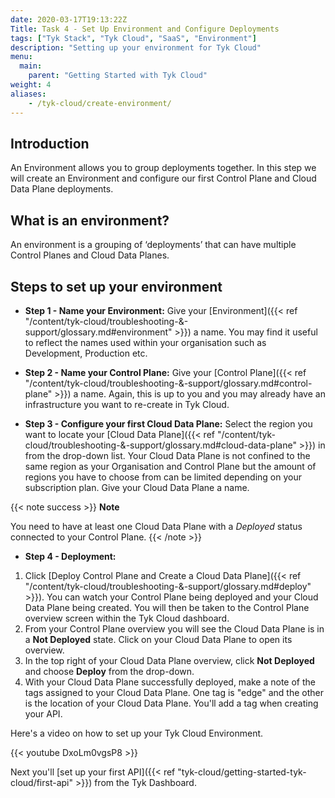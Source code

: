 ```yaml
---
date: 2020-03-17T19:13:22Z
Title: Task 4 - Set Up Environment and Configure Deployments
tags: ["Tyk Stack", "Tyk Cloud", "SaaS", "Environment"]
description: "Setting up your environment for Tyk Cloud"
menu:
  main:
    parent: "Getting Started with Tyk Cloud"
weight: 4
aliases:
    - /tyk-cloud/create-environment/
---
```


## Introduction

An Environment allows you to group deployments together. In this step we will create an Environment and configure our first Control Plane and Cloud Data Plane deployments.

## What is an environment?

An environment is a grouping of ‘deployments’ that can have multiple Control Planes and Cloud Data Planes.

## Steps to set up your environment

* **Step 1 - Name your Environment:** Give your [Environment]({{< ref "/content/tyk-cloud/troubleshooting-&-support/glossary.md#environment" >}}) a name. You may find it useful to reflect the names used within your organisation such as Development, Production etc.
  
* **Step 2 - Name your Control Plane:** Give your [Control Plane]({{< ref "/content/tyk-cloud/troubleshooting-&-support/glossary.md#control-plane" >}}) a name. Again, this is up to you and you may already have an infrastructure you want to re-create in Tyk Cloud.
  
* **Step 3 - Configure your first Cloud Data Plane:** Select the region you want to locate your [Cloud Data Plane]({{< ref "/content/tyk-cloud/troubleshooting-&-support/glossary.md#cloud-data-plane" >}}) in from the drop-down list. Your Cloud Data Plane is not confined to the same region as your Organisation and Control Plane but the amount of regions you have to choose from can be limited depending on your subscription plan. Give your Cloud Data Plane a name. 

{{< note success >}}
**Note**
  
You need to have at least one Cloud Data Plane with a *Deployed* status connected to your Control Plane.
{{< /note >}}

* **Step 4 - Deployment:**

1. Click [Deploy Control Plane and Create a Cloud Data Plane]({{< ref "/content/tyk-cloud/troubleshooting-&-support/glossary.md#deploy" >}}). You can watch your Control Plane being deployed and your Cloud Data Plane being created. You will then be taken to the Control Plane overview screen within the Tyk Cloud dashboard.
2. From your Control Plane overview you will see the Cloud Data Plane is in a **Not Deployed** state. Click on your Cloud Data Plane to open its overview.
3. In the top right of your Cloud Data Plane overview, click **Not Deployed** and choose **Deploy** from the drop-down.
4. With your Cloud Data Plane successfully deployed, make a note of the tags assigned to your Cloud Data Plane. One tag is "edge" and the other is the location of your Cloud Data Plane. You'll add a tag when creating your API.

Here's a video on how to set up your Tyk Cloud Environment.

{{< youtube DxoLm0vgsP8 >}}

Next you'll [set up your first API]({{< ref "tyk-cloud/getting-started-tyk-cloud/first-api" >}}) from the Tyk Dashboard.
